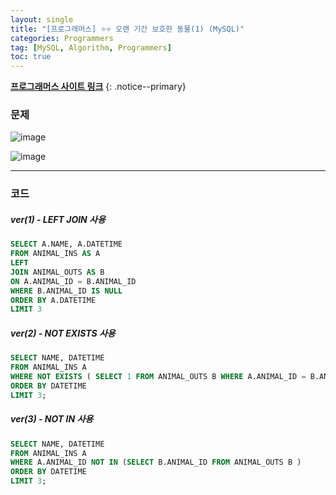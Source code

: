 ```yaml
---
layout: single
title: "[프로그래머스] ⭐⭐ 오랜 기간 보호한 동물(1) (MySQL)"
categories: Programmers
tag: [MySQL, Algorithm, Programmers]
toc: true
---
```


**[프로그래머스 사이트 링크](<https://school.programmers.co.kr/learn/courses/30/lessons/59044>)**
{: .notice--primary}

### 문제

![image](https://user-images.githubusercontent.com/100071667/228751569-c00f654c-f174-4612-8ef9-cdfd42990d25.png)

![image](https://user-images.githubusercontent.com/100071667/228751610-646b4d1f-3d70-4ced-9cf2-ba13aadb4543.png)

---

### 코드

##### ver(1) - LEFT JOIN 사용

```sql
SELECT A.NAME, A.DATETIME
FROM ANIMAL_INS AS A
LEFT
JOIN ANIMAL_OUTS AS B
ON A.ANIMAL_ID = B.ANIMAL_ID
WHERE B.ANIMAL_ID IS NULL
ORDER BY A.DATETIME
LIMIT 3
```

##### ver(2) - NOT EXISTS 사용

```sql
SELECT NAME, DATETIME 
FROM ANIMAL_INS A
WHERE NOT EXISTS ( SELECT 1 FROM ANIMAL_OUTS B WHERE A.ANIMAL_ID = B.ANIMAL_ID)
ORDER BY DATETIME
LIMIT 3;
```

##### ver(3) - NOT IN 사용

```sql
SELECT NAME, DATETIME 
FROM ANIMAL_INS A
WHERE A.ANIMAL_ID NOT IN (SELECT B.ANIMAL_ID FROM ANIMAL_OUTS B )
ORDER BY DATETIME
LIMIT 3;
```

